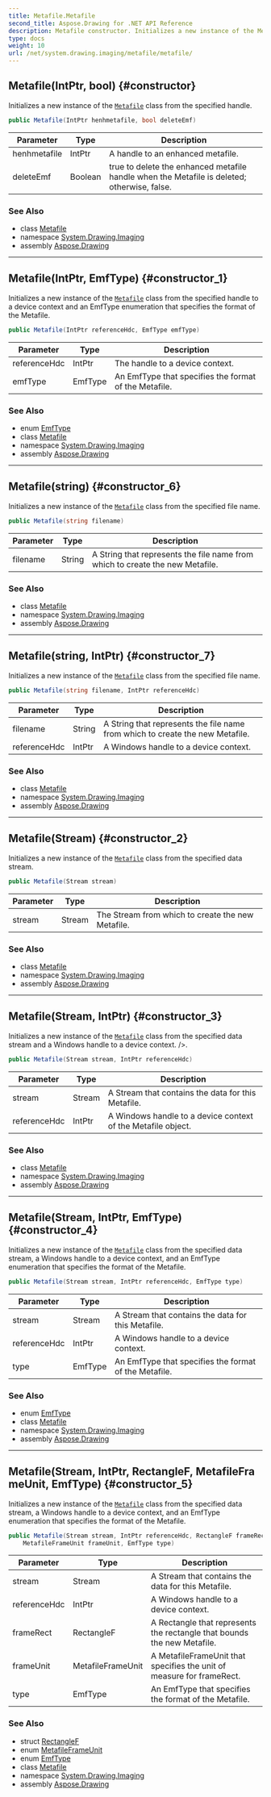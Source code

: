 ```yaml
---
title: Metafile.Metafile
second_title: Aspose.Drawing for .NET API Reference
description: Metafile constructor. Initializes a new instance of the Metafile class from the specified handle
type: docs
weight: 10
url: /net/system.drawing.imaging/metafile/metafile/
---
```

## Metafile(IntPtr, bool) {#constructor}

Initializes a new instance of the [`Metafile`](../) class from the specified handle.

```csharp
public Metafile(IntPtr henhmetafile, bool deleteEmf)
```

| Parameter | Type | Description |
| --- | --- | --- |
| henhmetafile | IntPtr | A handle to an enhanced metafile. |
| deleteEmf | Boolean | true to delete the enhanced metafile handle when the Metafile is deleted; otherwise, false. |

### See Also

* class [Metafile](../)
* namespace [System.Drawing.Imaging](../../metafile/)
* assembly [Aspose.Drawing](../../../)

---

## Metafile(IntPtr, EmfType) {#constructor_1}

Initializes a new instance of the [`Metafile`](../) class from the specified handle to a device context and an EmfType enumeration that specifies the format of the Metafile.

```csharp
public Metafile(IntPtr referenceHdc, EmfType emfType)
```

| Parameter | Type | Description |
| --- | --- | --- |
| referenceHdc | IntPtr | The handle to a device context. |
| emfType | EmfType | An EmfType that specifies the format of the Metafile. |

### See Also

* enum [EmfType](../../emftype/)
* class [Metafile](../)
* namespace [System.Drawing.Imaging](../../metafile/)
* assembly [Aspose.Drawing](../../../)

---

## Metafile(string) {#constructor_6}

Initializes a new instance of the [`Metafile`](../) class from the specified file name.

```csharp
public Metafile(string filename)
```

| Parameter | Type | Description |
| --- | --- | --- |
| filename | String | A String that represents the file name from which to create the new Metafile. |

### See Also

* class [Metafile](../)
* namespace [System.Drawing.Imaging](../../metafile/)
* assembly [Aspose.Drawing](../../../)

---

## Metafile(string, IntPtr) {#constructor_7}

Initializes a new instance of the [`Metafile`](../) class from the specified file name.

```csharp
public Metafile(string filename, IntPtr referenceHdc)
```

| Parameter | Type | Description |
| --- | --- | --- |
| filename | String | A String that represents the file name from which to create the new Metafile. |
| referenceHdc | IntPtr | A Windows handle to a device context. |

### See Also

* class [Metafile](../)
* namespace [System.Drawing.Imaging](../../metafile/)
* assembly [Aspose.Drawing](../../../)

---

## Metafile(Stream) {#constructor_2}

Initializes a new instance of the [`Metafile`](../) class from the specified data stream.

```csharp
public Metafile(Stream stream)
```

| Parameter | Type | Description |
| --- | --- | --- |
| stream | Stream | The Stream from which to create the new Metafile. |

### See Also

* class [Metafile](../)
* namespace [System.Drawing.Imaging](../../metafile/)
* assembly [Aspose.Drawing](../../../)

---

## Metafile(Stream, IntPtr) {#constructor_3}

Initializes a new instance of the [`Metafile`](../) class from the specified data stream and a Windows handle to a device context. /&gt;.

```csharp
public Metafile(Stream stream, IntPtr referenceHdc)
```

| Parameter | Type | Description |
| --- | --- | --- |
| stream | Stream | A Stream that contains the data for this Metafile. |
| referenceHdc | IntPtr | A Windows handle to a device context of the Metafile object. |

### See Also

* class [Metafile](../)
* namespace [System.Drawing.Imaging](../../metafile/)
* assembly [Aspose.Drawing](../../../)

---

## Metafile(Stream, IntPtr, EmfType) {#constructor_4}

Initializes a new instance of the [`Metafile`](../) class from the specified data stream, a Windows handle to a device context, and an EmfType enumeration that specifies the format of the Metafile.

```csharp
public Metafile(Stream stream, IntPtr referenceHdc, EmfType type)
```

| Parameter | Type | Description |
| --- | --- | --- |
| stream | Stream | A Stream that contains the data for this Metafile. |
| referenceHdc | IntPtr | A Windows handle to a device context. |
| type | EmfType | An EmfType that specifies the format of the Metafile. |

### See Also

* enum [EmfType](../../emftype/)
* class [Metafile](../)
* namespace [System.Drawing.Imaging](../../metafile/)
* assembly [Aspose.Drawing](../../../)

---

## Metafile(Stream, IntPtr, RectangleF, MetafileFrameUnit, EmfType) {#constructor_5}

Initializes a new instance of the [`Metafile`](../) class from the specified data stream, a Windows handle to a device context, and an EmfType enumeration that specifies the format of the Metafile.

```csharp
public Metafile(Stream stream, IntPtr referenceHdc, RectangleF frameRect, 
    MetafileFrameUnit frameUnit, EmfType type)
```

| Parameter | Type | Description |
| --- | --- | --- |
| stream | Stream | A Stream that contains the data for this Metafile. |
| referenceHdc | IntPtr | A Windows handle to a device context. |
| frameRect | RectangleF | A Rectangle that represents the rectangle that bounds the new Metafile. |
| frameUnit | MetafileFrameUnit | A MetafileFrameUnit that specifies the unit of measure for frameRect. |
| type | EmfType | An EmfType that specifies the format of the Metafile. |

### See Also

* struct [RectangleF](../../../system.drawing/rectanglef/)
* enum [MetafileFrameUnit](../../metafileframeunit/)
* enum [EmfType](../../emftype/)
* class [Metafile](../)
* namespace [System.Drawing.Imaging](../../metafile/)
* assembly [Aspose.Drawing](../../../)


